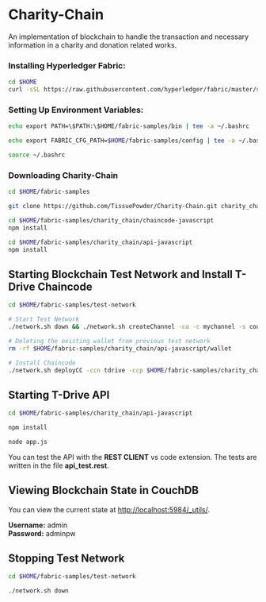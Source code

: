 # Charity-Chain
An implementation of blockchain to handle the transaction and necessary information in a charity and donation related works.

### Installing Hyperledger Fabric:

```bash
cd $HOME
curl -sSL https://raw.githubusercontent.com/hyperledger/fabric/master/scripts/bootstrap.sh | bash -s
```

### Setting Up Environment Variables:

```bash
echo export PATH=\$PATH:\$HOME/fabric-samples/bin | tee -a ~/.bashrc

echo export FABRIC_CFG_PATH=$HOME/fabric-samples/config | tee -a ~/.bashrc

source ~/.bashrc
```

### Downloading Charity-Chain

```bash
cd $HOME/fabric-samples

git clone https://github.com/TissuePowder/Charity-Chain.git charity_chain

cd $HOME/fabric-samples/charity_chain/chaincode-javascript
npm install

cd $HOME/fabric-samples/charity_chain/api-javascript
npm install
```

## Starting Blockchain Test Network and Install T-Drive Chaincode

```bash
cd $HOME/fabric-samples/test-network

# Start Test Network
./network.sh down && ./network.sh createChannel -ca -c mychannel -s couchdb

# Deleting the existing wallet from previous test network
rm -rf $HOME/fabric-samples/charity_chain/api-javascript/wallet

# Install Chaincode
./network.sh deployCC -ccn tdrive -ccp $HOME/fabric-samples/charity_chain/chaincode-javascript/ -ccl javascript
```

## Starting T-Drive API

```bash
cd $HOME/fabric-samples/charity_chain/api-javascript

npm install

node app.js
```

You can test the API with the **REST CLIENT** vs code extension. The tests are written in the file **api_test.rest**.

## Viewing Blockchain State in CouchDB

You can view the current state at [http://localhost:5984/_utils/](http://localhost:5984/_utils/).

**Username:** admin  
**Password:** adminpw

## Stopping Test Network

```bash
cd $HOME/fabric-samples/test-network

./network.sh down
```

